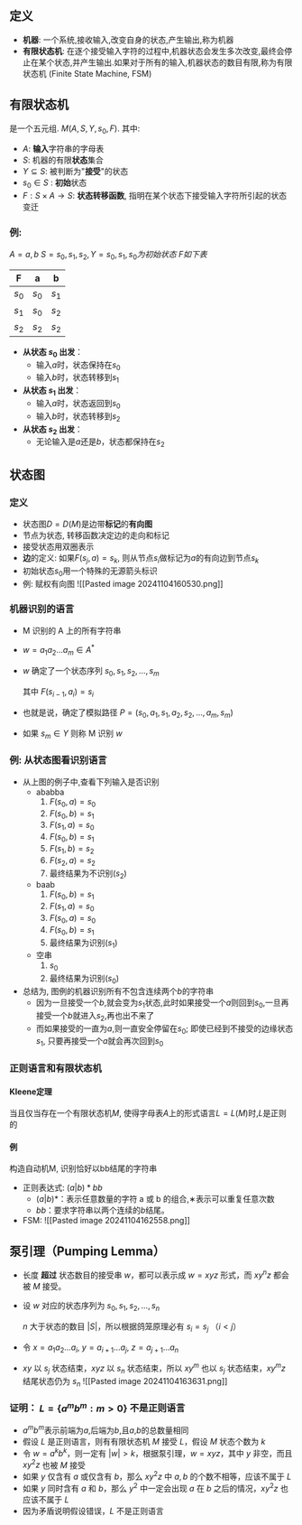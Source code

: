 ## 定义
- **机器**: 一个系统,接收输入,改变自身的状态,产生输出,称为机器
- **有限状态机**: 在逐个接受输入字符的过程中,机器状态会发生多次改变,最终会停止在某个状态,并产生输出.如果对于所有的输入,机器状态的数目有限,称为有限状态机 (Finite State Machine, FSM)

## 有限状态机
是一个五元组. $M(A,S,Y,s_0,F)$.
其中:
- $A$: **输入**字符串的字母表
- $S$: 机器的有限**状态**集合
- $Y \subseteq S$: 被判断为"**接受**"的状态
- $s_0 \in S$ : **初始**状态
- $F : S \times A \rightarrow S$: **状态转移函数**, 指明在某个状态下接受输入字符所引起的状态变迁
### 例:
$A={a,b}$
$S={s_0,s_1,s_2}, Y={s_0,s_1}, s_0为初始状态$
$F如下表$

|   F   |   a   |   b   |
| :---: | :---: | :---: |
| $s_0$ | $s_0$ | $s_1$ |
| $s_1$ | $s_0$ | $s_2$ |
| $s_2$ | $s_2$ | $s_2$ |

- **从状态 $s_0$ 出发**：
    - 输入$a$时，状态保持在$s_0$
    - 输入$b$时，状态转移到$s_1$
- **从状态 $s_1$ 出发**：
    - 输入$a$时，状态返回到$s_0$
    - 输入$b$时，状态转移到$s_2$
- **从状态 $s_2$ 出发**：
    - 无论输入是$a$还是$b$，状态都保持在$s_2$
## 状态图
### 定义
- 状态图$D=D(M)$是边带**标记**的**有向图**
- 节点为状态, 转移函数决定边的走向和标记
- 接受状态用双圈表示
- **边**的定义: 如果$F(s_j,a)=s_k$, 则从节点$s_i$做标记为$a$的有向边到节点$s_k$
- 初始状态$s_0$用一个特殊的无源箭头标识
- 例: 赋权有向图
![[Pasted image 20241104160530.png]]
### 机器识别的语言

- M 识别的 A 上的所有字符串
- $w = a_1 a_2 \dots a_m \in A^*$
- $w$ 确定了一个状态序列 $s_0, s_1, s_2, \dots, s_m$
  
  其中 $F(s_{i-1}, a_i) = s_i$
  
- 也就是说，确定了模拟路径 $P = (s_0, a_1, s_1, a_2, s_2, \dots, a_m, s_m)$
- 如果 $s_m \in Y$ 则称 M 识别 $w$
### 例: 从状态图看识别语言
- 从上图的例子中,查看下列输入是否识别
	- ababba
		1. $F(s_0,a)=s_0$
		2. $F(s_0,b)=s_1$
		3. $F(s_1,a)=s_0$
		4. $F(s_0,b)=s_1$
		5. $F(s_1,b)=s_2$
		6. $F(s_2,a)=s_2$
		7. 最终结果为不识别($s_2$)
	- baab
		1. $F(s_0,b)=s_1$
		2. $F(s_1,a)=s_0$
		3. $F(s_0,a)=s_0$
		4. $F(s_0,b)=s_1$
		5. 最终结果为识别($s_1$)
	- 空串
		1. $s_0$
		2. 最终结果为识别($s_0$)
- 总结为, 图例的机器识别所有不包含连续两个$b$的字符串
	- 因为一旦接受一个$b$,就会变为$s_1$状态,此时如果接受一个$a$则回到$s_0$,一旦再接受一个$b$就进入$s_2$,再也出不来了
	- 而如果接受的一直为$a$,则一直安全停留在$s_0$; 即使已经到不接受的边缘状态$s_1$, 只要再接受一个$a$就会再次回到$s_0$
### 正则语言和有限状态机
#### Kleene定理
当且仅当存在一个有限状态机$M$, 使得字母表$A$上的形式语言$L=L(M)$时,$L$是正则的
#### 例
构造自动机M, 识别恰好以bb结尾的字符串
- 正则表达式: $(a|b)*bb$
	-  $(a|b)*$：表示任意数量的字符 a 或 b 的组合,$∗$表示可以重复任意次数
    - $bb$：要求字符串以两个连续的$b$结尾。
- FSM:
 ![[Pasted image 20241104162558.png]]
## 泵引理（Pumping Lemma）

- 长度 **超过** 状态数目的接受串 $w$，都可以表示成 $w = xyz$ 形式，而 $xy^n z$ 都会被 $M$ 接受。
- 设 $w$ 对应的状态序列为 $s_0, s_1, s_2, \dots, s_n$
  
  $n$ 大于状态的数目 $|S|$，所以根据鸽笼原理必有 $s_i = s_j$ （$i < j$）

- 令 $x = a_1 a_2 \dots a_i$, $y = a_{i+1} \dots a_j$, $z = a_{j+1} \dots a_n$

- $x y$ 以 $s_j$ 状态结束，$x y z$ 以 $s_n$ 状态结束，所以 $x y^m$ 也以 $s_j$ 状态结束，$x y^m z$ 结尾状态仍为 $s_n$
![[Pasted image 20241104163631.png]]
### 证明： $L = \{a^m b^m : m > 0\}$ 不是正则语言
- $a^mb^m$表示前端为$a$,后端为$b$,且$a$,$b$的总数量相同
- 假设 $L$ 是正则语言，则有有限状态机 $M$ 接受 $L$，假设 $M$ 状态个数为 $k$
- 令 $w = a^k b^k$，则一定有 $|w| > k$，根据泵引理，$w = xyz$，其中 $y$ 非空，而且 $xy^2z$ 也被 $M$ 接受
- 如果 $y$ 仅含有 $a$ 或仅含有 $b$，那么 $xy^2z$ 中 $a, b$ 的个数不相等，应该不属于 $L$
- 如果 $y$ 同时含有 $a$ 和 $b$，那么 $y^2$ 中一定会出现 $a$ 在 $b$ 之后的情况，$xy^2z$ 也应该不属于 $L$
- 因为矛盾说明假设错误，$L$ 不是正则语言
